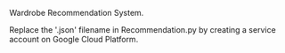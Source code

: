 Wardrobe Recommendation System. 

Replace the '.json' filename in Recommendation.py by creating a service account on Google Cloud Platform. 
